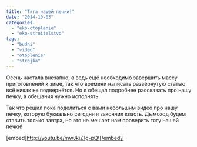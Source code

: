```yaml
---
title: "Тяга нашей печки!"
date: "2014-10-03"
categories: 
  - "eko-otoplenie"
  - "eko-stroitelstvo"
tags: 
  - "budni"
  - "video"
  - "otoplenie"
  - "strojka"
---
```


Осень настала внезапно, а ведь ещё необходимо завершить массу приготовлений к зиме, так что времени написать развёрнутую статью всё никак не подвернётся. Но я обещал подробнее рассказать про нашу печку, а обещания нужно исполнять.

Так что решил пока поделиться с вами небольшим видео про нашу печку, которую буквально сегодня я закончил класть. Дымоход будем ставить только завтра, но это не мешает нам проверить тягу нашей печки!

\[embed\]http://youtu.be/mwJkjZ1g-pQ\[/embed\]

